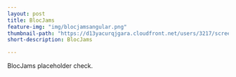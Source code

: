 ```yaml
---
layout: post
title: BlocJams
feature-img: "img/blocjamsangular.png"
thumbnail-path: "https://d13yacurqjgara.cloudfront.net/users/3217/screenshots/1686132/webflow_landingpage_1x.jpg"
short-description: BlocJams

---
```

BlocJams placeholder check.
